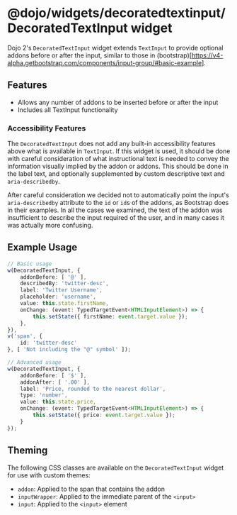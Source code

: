 # @dojo/widgets/decoratedtextinput/DecoratedTextInput widget

Dojo 2's `DecoratedTextInput` widget extends `TextInput` to provide optional addons before or after the input, similar to those in (bootstrap)[https://v4-alpha.getbootstrap.com/components/input-group/#basic-example].


## Features

- Allows any number of addons to be inserted before or after the input
- Includes all TextInput functionality

### Accessibility Features

The `DecoratedTextInput` does not add any built-in accessibility features above what is available in `TextInput`. If this widget is used, it should be done with careful consideration of what instructional text is needed to convey the information visually implied by the addon or addons. This should be done in the label text, and optionally supplemented by custom descriptive text and `aria-describedby`.

After careful consideration we decided not to automatically point the input's `aria-describedby` attribute to the `id` or `id`s of the addons, as Bootstrap does in their examples. In all the cases we examined, the text of the addon was insufficient to describe the input required of the user, and in many cases it was actually more confusing.

## Example Usage

```typescript
// Basic usage
w(DecoratedTextInput, {
	addonBefore: [ '@' ],
	describedBy: 'twitter-desc',
	label: 'Twitter Username',
	placeholder: 'username',
	value: this.state.firstName,
	onChange: (event: TypedTargetEvent<HTMLInputElement>) => {
		this.setState({ firstName: event.target.value });
	},
}),
v('span', {
	id: 'twitter-desc'
}, [ 'Not including the "@" symbol' ]);

// Advanced usage
w(DecoratedTextInput, {
	addonBefore: [ '$' ],
	addonAfter: [ '.00' ],
	label: 'Price, rounded to the nearest dollar',
	type: 'number',
	value: this.state.price,
	onChange: (event: TypedTargetEvent<HTMLInputElement>) => {
		this.setState({ price: event.target.value });
	}
});
```

## Theming

The following CSS classes are available on the `DecoratedTextInput` widget for use with custom themes:

- `addon`: Applied to the span that contains the addon
- `inputWrapper`: Applied to the immediate parent of the `<input>`
- `input`: Applied to the `<input>` element
